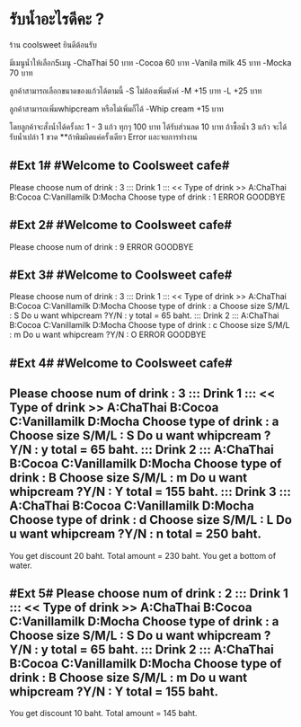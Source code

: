 # รับน้ำอะไรดีคะ ? #

 ร้าน coolsweet ยินดีต้อนรับ
 
 มีเมนูน้ำให้เลือก5เมนู
 -ChaThai 50 บาท
 -Cocoa  60 บาท
 -Vanila milk  45 บาท
 -Mocka  70 บาท
 
 ลูกค้าสามารถเลือกขนาดของแก้วได้ตามนี้
 -S ไม่ต้องเพิ่มตังค์
 -M +15 บาท
 -L +25 บาท
 
 ลูกค้าสามารถเพิ่มwhipcream หรือไม่เพิ่มก็ได้
 -Whip cream +15 บาท
 
 
 โดยลูกค้าจะสั่งน้ำได้ครั้งละ 1 - 3 แก้ว
 ทุกๆ 100 บาท ได้รับส่วนลด 10 บาท
 ถ้าซื้อน้ำ 3 แก้ว จะได้รับน้ำเปล่า 1 ขวด
 **ถ้าพิมผิดแค่ครั้งเดียว Error และจบการทำงาน
 
 
 
 
 
 #Ext 1#
 #Welcome to Coolsweet cafe#
 ----------------------------------------
 Please choose num of drink : 3
 ::: Drink 1 :::
 << Type of drink >>
 A:ChaThai B:Cocoa C:Vanillamilk D:Mocha 
 Choose type of drink : 1
 ERROR GOODBYE
 
 
 #Ext 2#
 #Welcome to Coolsweet cafe#
 ----------------------------------------
 Please choose num of drink : 9
 ERROR GOODBYE
 
 #Ext 3#
 #Welcome to Coolsweet cafe#
 ----------------------------------------
 Please choose num of drink : 3
 ::: Drink 1 :::
 << Type of drink >>
 A:ChaThai B:Cocoa C:Vanillamilk D:Mocha 
 Choose type of drink : a
 Choose size S/M/L : S
 Do u want whipcream ?Y/N : y
 total = 65 baht.
 ::: Drink 2 :::
 A:ChaThai B:Cocoa C:Vanillamilk D:Mocha 
 Choose type of drink : c
 Choose size S/M/L : m
 Do u want whipcream ?Y/N : O
 ERROR GOODBYE
 
 
 #Ext 4#
 #Welcome to Coolsweet cafe#
 ----------------------------------------
 Please choose num of drink : 3
 ::: Drink 1 :::
 << Type of drink >>
 A:ChaThai B:Cocoa C:Vanillamilk D:Mocha 
 Choose type of drink : a
 Choose size S/M/L : S
 Do u want whipcream ?Y/N : y
 total = 65 baht.
 ::: Drink 2 :::
 A:ChaThai B:Cocoa C:Vanillamilk D:Mocha 
 Choose type of drink : B
 Choose size S/M/L : m
 Do u want whipcream ?Y/N : Y
 total = 155 baht.
 ::: Drink 3 :::
 A:ChaThai B:Cocoa C:Vanillamilk D:Mocha 
 Choose type of drink : d
 Choose size S/M/L : L
 Do u want whipcream ?Y/N : n
 total = 250 baht.
 ----------------------------------------
 You get discount 20 baht.
 Total amount = 230 baht.
 You get a bottom of water.
 
 
 #Ext 5#
 Please choose num of drink : 2
 ::: Drink 1 :::
 << Type of drink >>
 A:ChaThai B:Cocoa C:Vanillamilk D:Mocha 
 Choose type of drink : a
 Choose size S/M/L : S
 Do u want whipcream ?Y/N : y
 total = 65 baht.
 ::: Drink 2 :::
 A:ChaThai B:Cocoa C:Vanillamilk D:Mocha 
 Choose type of drink : B
 Choose size S/M/L : m
 Do u want whipcream ?Y/N : Y
 total = 155 baht.
 ----------------------------------------
 You get discount 10 baht.
 Total amount = 145 baht.